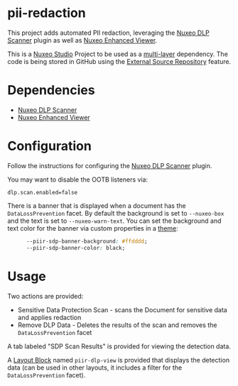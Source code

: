 # pii-redaction

This project adds automated PII redaction, leveraging the [Nuxeo DLP Scanner](https://github.com/nuxeo-sandbox/nuxeo-dlp-scanner) plugin as well as [Nuxeo Enhanced Viewer](https://doc.nuxeo.com/n/QyI).

This is a [Nuxeo Studio](https://doc.nuxeo.com/n/dqH) Project to be used as a [multi-layer](https://doc.nuxeo.com/n/LVQ) dependency. The code is being stored in GitHub using the [External Source Repository](https://doc.nuxeo.com/n/ZB4) feature.

# Dependencies

* [Nuxeo DLP Scanner](https://github.com/nuxeo-sandbox/nuxeo-dlp-scanner)
* [Nuxeo Enhanced Viewer](https://doc.nuxeo.com/n/QyI)

# Configuration

Follow the instructions for configuring the [Nuxeo DLP Scanner](https://github.com/nuxeo-sandbox/nuxeo-dlp-scanner) plugin.

You may want to disable the OOTB listeners via:

```
dlp.scan.enabled=false
```

There is a banner that is displayed when a document has the `DataLossPrevention` facet. By default the background is set to `--nuxeo-box` and the text is set to `--nuxeo-warn-text`. You can set the background and text color for the banner via custom properties in a [theme](https://doc.nuxeo.com/n/w1m):

```css
      --piir-sdp-banner-background: #ffdddd;
      --piir-sdp-banner-color: black;
```

# Usage

Two actions are provided:

* Sensitive Data Protection Scan - scans the Document for sensitive data and applies redaction
* Remove DLP Data - Deletes the results of the scan and removes the `DataLossPrevention` facet

A tab labeled "SDP Scan Results" is provided for viewing the detection data.

A [Layout Block](https://doc.nuxeo.com/studio/ui-designer/#layout-blocks) named `piir-dlp-view` is provided that displays the detection data (can be used in other layouts, it includes a filter for the `DataLossPrevention` facet).